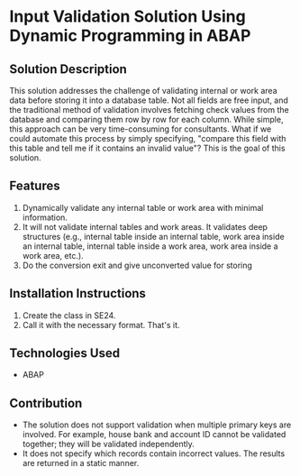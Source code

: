 # Input Validation Solution Using Dynamic Programming in ABAP

## Solution Description
This solution addresses the challenge of validating internal or work area data before storing it into a database table. Not all fields are free input, and the traditional method of validation involves fetching check values from the database and comparing them row by row for each column. While simple, this approach can be very time-consuming for consultants. What if we could automate this process by simply specifying, "compare this field with this table and tell me if it contains an invalid value"? This is the goal of this solution.

## Features
1. Dynamically validate any internal table or work area with minimal information.
2. It will not validate internal tables and work areas. It validates deep structures (e.g., internal table inside an internal table, work area inside an internal table, internal table inside a work area, work area inside a work area, etc.).
3. Do the conversion exit and give unconverted value for storing
## Installation Instructions
1. Create the class in SE24.
2. Call it with the necessary format. That's it.

## Technologies Used
- ABAP

## Contribution
- The solution does not support validation when multiple primary keys are involved. For example, house bank and account ID cannot be validated together; they will be validated independently.
- It does not specify which records contain incorrect values. The results are returned in a static manner.

